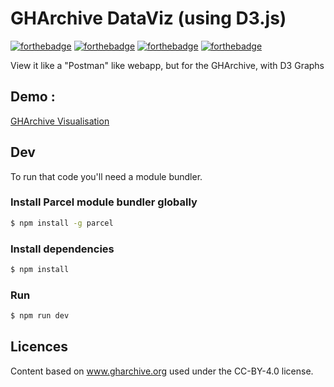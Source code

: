 # GHArchive DataViz (using D3.js)

[![forthebadge](https://forthebadge.com/images/badges/uses-git.svg)](https://forthebadge.com)
[![forthebadge](https://forthebadge.com/images/badges/uses-html.svg)](https://forthebadge.com)
[![forthebadge](https://forthebadge.com/images/badges/uses-js.svg)](https://forthebadge.com)
[![forthebadge](https://forthebadge.com/images/badges/winter-is-coming.svg)](https://forthebadge.com)

View it like a "Postman" like webapp, but for the GHArchive, with D3 Graphs

## Demo :
[GHArchive Visualisation](https://gharchive.lemondeenchantier.com/)

## Dev

To run that code you'll need a module bundler.

### Install Parcel module bundler globally
```bash
$ npm install -g parcel
```

### Install dependencies

```bash
$ npm install
```

### Run

```bash
$ npm run dev
```

## Licences

Content based on www.gharchive.org used under the CC-BY-4.0 license.
